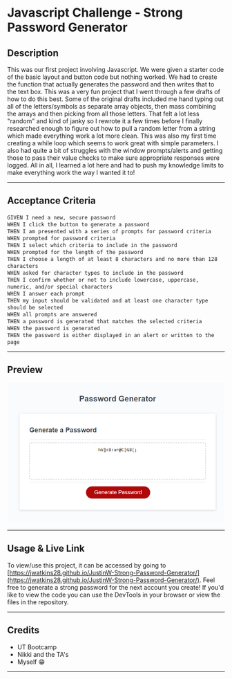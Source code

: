 # Javascript Challenge - Strong Password Generator

## **Description**

This was our first project involving Javascript. We were given a starter code of the basic layout and button code but nothing worked. We had to create the function that actually generates the password and then writes that to the text box. This was a very fun project that I went through a few drafts of how to do this best. Some of the original drafts included me hand typing out all of the letters/symbols as separate array objects, then mass combining the arrays and then picking from all those letters. That felt a lot less "random" and kind of janky so I rewrote it a few times before I finally researched enough to figure out how to pull a random letter from a string which made everything work a lot more clean. This was also my first time creating a while loop which seems to work great with simple parameters. I also had quite a bit of struggles with the window prompts/alerts and getting those to pass their value checks to make sure appropriate responses were logged. All in all, I learned a lot here and had to push my knowledge limits to make everything work the way I wanted it to! 

---

## **Acceptance Criteria**
```
GIVEN I need a new, secure password
WHEN I click the button to generate a password
THEN I am presented with a series of prompts for password criteria
WHEN prompted for password criteria
THEN I select which criteria to include in the password
WHEN prompted for the length of the password
THEN I choose a length of at least 8 characters and no more than 128 characters
WHEN asked for character types to include in the password
THEN I confirm whether or not to include lowercase, uppercase, numeric, and/or special characters
WHEN I answer each prompt
THEN my input should be validated and at least one character type should be selected
WHEN all prompts are answered
THEN a password is generated that matches the selected criteria
WHEN the password is generated
THEN the password is either displayed in an alert or written to the page
```
---

## **Preview**
![Website Preview](./Assets/screenshot.PNG)

---

## **Usage & Live Link**

To view/use this project, it can be accessed by going to [https://jwatkins28.github.io/JustinW-Strong-Password-Generator/](https://jwatkins28.github.io/JustinW-Strong-Password-Generator/). Feel free to generate a strong password for the next account you create! If you'd like to view the code you can use the DevTools in your browser or view the files in the repository. 

---

## **Credits**

- UT Bootcamp
- Nikki and the TA's
- Myself 😁 

---
